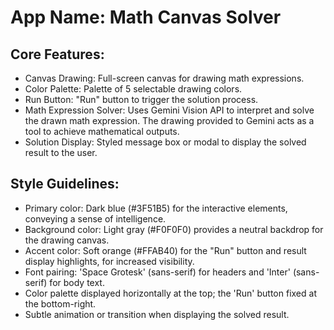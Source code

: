# **App Name**: Math Canvas Solver

## Core Features:

- Canvas Drawing: Full-screen canvas for drawing math expressions.
- Color Palette: Palette of 5 selectable drawing colors.
- Run Button: "Run" button to trigger the solution process.
- Math Expression Solver: Uses Gemini Vision API to interpret and solve the drawn math expression. The drawing provided to Gemini acts as a tool to achieve mathematical outputs.
- Solution Display: Styled message box or modal to display the solved result to the user.

## Style Guidelines:

- Primary color: Dark blue (#3F51B5) for the interactive elements, conveying a sense of intelligence.
- Background color: Light gray (#F0F0F0) provides a neutral backdrop for the drawing canvas.
- Accent color: Soft orange (#FFAB40) for the "Run" button and result display highlights, for increased visibility.
- Font pairing: 'Space Grotesk' (sans-serif) for headers and 'Inter' (sans-serif) for body text.
- Color palette displayed horizontally at the top; the 'Run' button fixed at the bottom-right.
- Subtle animation or transition when displaying the solved result.